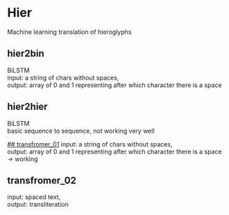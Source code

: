 # Hier
Machine learning translation of hieroglyphs

## hier2bin
BiLSTM  
input: a string of chars without spaces,  
output: array of 0 and 1 representing after which character there is a space  

## hier2hier
BiLSTM  
basic sequence to sequence, not working very well  

[## transfromer_01](transormer_01)
input: a string of chars without spaces,  
output: array of 0 and 1 representing after which character there is a space  
-> working

## transfromer_02
input: spaced text,  
output: transliteration  
